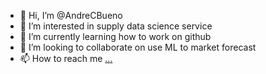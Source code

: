- 👋 Hi, I’m @AndreCBueno
- 👀 I’m interested in supply data science service
- 🌱 I’m currently learning how to work on github
- 💞️ I’m looking to collaborate on use ML to market forecast 
- 📫 How to reach me [...](https://www.linkedin.com/in/andre-coutinho-bueno/)

<!---
AndreCBueno/AndreCBueno is a ✨ special ✨ repository because its `README.md` (this file) appears on your GitHub profile.
You can click the Preview link to take a look at your changes.
--->
